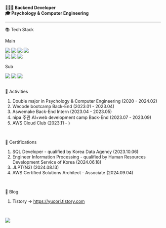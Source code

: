 <!--
<div align="center">
  <img src="https://capsule-render.vercel.app/api?type=waving&color=368DA8&height=230&text=yucori&fontColor=353839&fontSize=90&fontAlignY=37"/>
</div>

* * *
-->
**👩🏻‍💻 Backend Developer**   
**🎓 Psychology & Computer Engineering**   

---
📚 Tech Stack

Main
<div align="left">
	<img src="https://img.shields.io/badge/Java-E34F26?style=flat&logo=Java&logoColor=white" />
	<img src="https://img.shields.io/badge/SpringBoot-6DB33F?style=flat&logo=SpringBoot&logoColor=white" />
	<img src="https://img.shields.io/badge/Python-3776AB?style=flat&logo=Python&logoColor=white" />
	<img src="https://img.shields.io/badge/MySQL-4479A1?style=flat&logo=MySQL&logoColor=white" />
        
	
</div>

<div align="left>
	<im src=""/>
	<img src="https://img.shields.io/badge/Amazon AWS-232F3E?style=flat&logo=Amazon AWS&logoColor=white" />
	<img src="https://img.shields.io/badge/Docker-2496ED?style=flat&logo=Docker&logoColor=white" />
  	<img src="https://img.shields.io/badge/C++-00599C?style=flat&logo=C++&logoColor=white" />
</div>

Sub
<div align="left">
	<img src="https://img.shields.io/badge/JavaScript-F7DF1E?style=flat&logo=JavaScript&logoColor=white" />
	<img src="https://img.shields.io/badge/Node.js-339933?style=flat&logo=Node.js&logoColor=white" />
	<img src="https://img.shields.io/badge/Express-000000?style=flat&logo=Express&logoColor=white" />
	
	
</div>

<!--
<br>
🔥 Studying<br><br>
<div>
-->	
</div>



<!--
<div align="center">
  <p>&nbsp</p>
  <p>&nbsp</p>
  <p>📗 Tools</p>
  <img src="https://img.shields.io/badge/Visual Studio Code-007ACC?style=flat&logo=Visual Studio Code&logoColor=white" />
  <img src="https://img.shields.io/badge/GitHub-181717?style=flat&logo=GitHub&logoColor=white" />
</div>
-->

<br>

📖 Activities
1. Double major in Psychology & Computer Engineering (2020 - 2024.02)
2. Wecode bootcamp Back-End (2023.01 - 2023.04)
3. Aswemake Back-End Intern (2023.04 - 2023.05)
4. nipa 주관 AI+web development camp Back-End (2023.07 - 2023.09)
5. AWS Cloud Club (2023.11 - )
<br>

🌟 Certifications
1. SQL Developer - qualified by Korea Data Agency (2023.10.06)
2. Engineer Information Processing - qualified by Human Resources Development Service of Korea (2024.06.18)
3. JLPT(N3) (2024.08.13)
4. AWS Certified Solutions Architect - Associate (2024.09.04)
</br>

🐹 Blog
1. Tistory -> <a href="https://yucori.tistory.com">https://yucori.tistory.com</a>

<!--
<div align="left">
  <p>&nbsp</p>
  <p>🐹 SNS </p>
  <a href="https://yucori.tistory.com">Tistory</a>
</div>
-->

<div align="left">
  <p>&nbsp</p>
  <img src="https://github-readme-stats.vercel.app/api/top-langs/?username=yucori&layout=compact">
  <span>&nbsp&nbsp&nbsp&nbsp&nbsp&nbsp</span>
  <!--
  <img src="https://github-readme-stats.vercel.app/api?username=yucori&show_icons=true">
  -->
</div>
